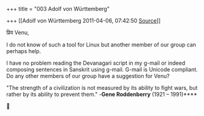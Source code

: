 +++
title = "003 Adolf von Württemberg"

+++
[[Adolf von Württemberg	2011-04-06, 07:42:50 [Source](https://groups.google.com/g/samskrita/c/hFJOWLhVyuI)]]



प्रिय Venu,

I do not know of such a tool for Linux but another member of our group can perhaps help.

I have no problem reading the Devanagari script in my g-mail or indeed composing sentences in Sanskrit using g-mail. G-mail is Unicode compliant. Do any other members of our group have a suggestion for Venu?



"The strength of a civilization is not measured by its ability to fight wars, but rather by its ability to prevent them." -**Gene Roddenberry** (1921 – 1991)****



